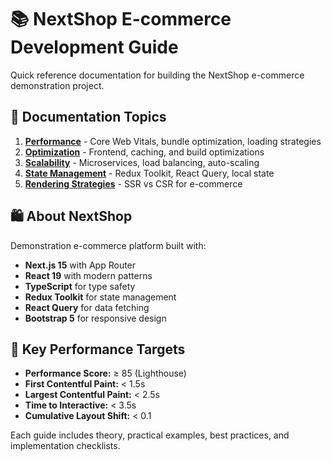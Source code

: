 # 📚 NextShop E-commerce Development Guide

Quick reference documentation for building the NextShop e-commerce demonstration project.

## 📖 Documentation Topics

1. **[Performance](./performance.md)** - Core Web Vitals, bundle optimization, loading strategies
2. **[Optimization](./optimization.md)** - Frontend, caching, and build optimizations
3. **[Scalability](./scalability.md)** - Microservices, load balancing, auto-scaling
4. **[State Management](./state-management.md)** - Redux Toolkit, React Query, local state
5. **[Rendering Strategies](./rendering-strategies.md)** - SSR vs CSR for e-commerce

## 🛍️ About NextShop

Demonstration e-commerce platform built with:

- **Next.js 15** with App Router
- **React 19** with modern patterns
- **TypeScript** for type safety
- **Redux Toolkit** for state management
- **React Query** for data fetching
- **Bootstrap 5** for responsive design

## 🎯 Key Performance Targets

- **Performance Score:** ≥ 85 (Lighthouse)
- **First Contentful Paint:** < 1.5s
- **Largest Contentful Paint:** < 2.5s
- **Time to Interactive:** < 3.5s
- **Cumulative Layout Shift:** < 0.1

Each guide includes theory, practical examples, best practices, and implementation checklists.
